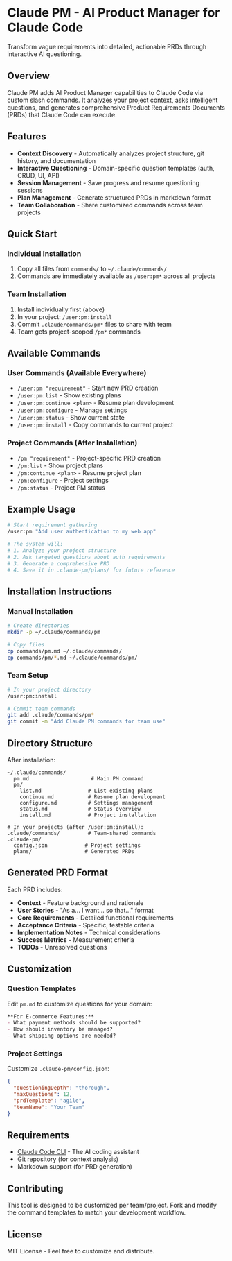 # Claude PM - AI Product Manager for Claude Code

Transform vague requirements into detailed, actionable PRDs through interactive AI questioning.

## Overview

Claude PM adds AI Product Manager capabilities to Claude Code via custom slash commands. It analyzes your project context, asks intelligent questions, and generates comprehensive Product Requirements Documents (PRDs) that Claude Code can execute.

## Features

- **Context Discovery** - Automatically analyzes project structure, git history, and documentation
- **Interactive Questioning** - Domain-specific question templates (auth, CRUD, UI, API)
- **Session Management** - Save progress and resume questioning sessions
- **Plan Management** - Generate structured PRDs in markdown format
- **Team Collaboration** - Share customized commands across team projects

## Quick Start

### Individual Installation
1. Copy all files from `commands/` to `~/.claude/commands/`
2. Commands are immediately available as `/user:pm*` across all projects

### Team Installation
1. Install individually first (above)
2. In your project: `/user:pm:install`
3. Commit `.claude/commands/pm*` files to share with team
4. Team gets project-scoped `/pm*` commands

## Available Commands

### User Commands (Available Everywhere)
- `/user:pm "requirement"` - Start new PRD creation
- `/user:pm:list` - Show existing plans
- `/user:pm:continue <plan>` - Resume plan development
- `/user:pm:configure` - Manage settings
- `/user:pm:status` - Show current state
- `/user:pm:install` - Copy commands to current project

### Project Commands (After Installation)
- `/pm "requirement"` - Project-specific PRD creation
- `/pm:list` - Show project plans
- `/pm:continue <plan>` - Resume project plan
- `/pm:configure` - Project settings
- `/pm:status` - Project PM status

## Example Usage

```bash
# Start requirement gathering
/user:pm "Add user authentication to my web app"

# The system will:
# 1. Analyze your project structure
# 2. Ask targeted questions about auth requirements
# 3. Generate a comprehensive PRD
# 4. Save it in .claude-pm/plans/ for future reference
```

## Installation Instructions

### Manual Installation
```bash
# Create directories
mkdir -p ~/.claude/commands/pm

# Copy files
cp commands/pm.md ~/.claude/commands/
cp commands/pm/*.md ~/.claude/commands/pm/
```

### Team Setup
```bash
# In your project directory
/user:pm:install

# Commit team commands
git add .claude/commands/pm*
git commit -m "Add Claude PM commands for team use"
```

## Directory Structure

After installation:
```
~/.claude/commands/
  pm.md                    # Main PM command
  pm/
    list.md               # List existing plans
    continue.md           # Resume plan development
    configure.md          # Settings management
    status.md             # Status overview
    install.md            # Project installation

# In your projects (after /user:pm:install):
.claude/commands/         # Team-shared commands
.claude-pm/
  config.json            # Project settings
  plans/                 # Generated PRDs
```

## Generated PRD Format

Each PRD includes:
- **Context** - Feature background and rationale
- **User Stories** - "As a... I want... so that..." format
- **Core Requirements** - Detailed functional requirements
- **Acceptance Criteria** - Specific, testable criteria
- **Implementation Notes** - Technical considerations
- **Success Metrics** - Measurement criteria
- **TODOs** - Unresolved questions

## Customization

### Question Templates
Edit `pm.md` to customize questions for your domain:

```markdown
**For E-commerce Features:**
- What payment methods should be supported?
- How should inventory be managed?
- What shipping options are needed?
```

### Project Settings
Customize `.claude-pm/config.json`:

```json
{
  "questioningDepth": "thorough",
  "maxQuestions": 12,
  "prdTemplate": "agile",
  "teamName": "Your Team"
}
```

## Requirements

- [Claude Code CLI](https://claude.ai/code) - The AI coding assistant
- Git repository (for context analysis)
- Markdown support (for PRD generation)

## Contributing

This tool is designed to be customized per team/project. Fork and modify the command templates to match your development workflow.

## License

MIT License - Feel free to customize and distribute.